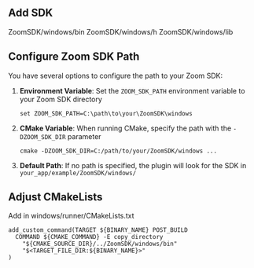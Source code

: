 ## Add SDK

ZoomSDK/windows/bin
ZoomSDK/windows/h
ZoomSDK/windows/lib

## Configure Zoom SDK Path

You have several options to configure the path to your Zoom SDK:

1. **Environment Variable**: Set the `ZOOM_SDK_PATH` environment variable to your Zoom SDK directory

   ```
   set ZOOM_SDK_PATH=C:\path\to\your\ZoomSDK\windows
   ```

2. **CMake Variable**: When running CMake, specify the path with the `-DZOOM_SDK_DIR` parameter

   ```
   cmake -DZOOM_SDK_DIR=C:/path/to/your/ZoomSDK/windows ...
   ```

3. **Default Path**: If no path is specified, the plugin will look for the SDK in
   `your_app/example/ZoomSDK/windows/`

## Adjust CMakeLists

Add in windows/runner/CMakeLists.txt

```
add_custom_command(TARGET ${BINARY_NAME} POST_BUILD
  COMMAND ${CMAKE_COMMAND} -E copy_directory
    "${CMAKE_SOURCE_DIR}/../ZoomSDK/windows/bin"
    "$<TARGET_FILE_DIR:${BINARY_NAME}>"
)
```
